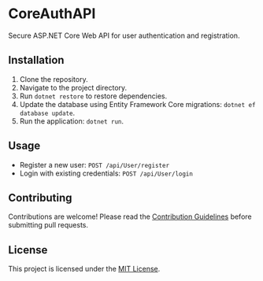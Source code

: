 # CoreAuthAPI

Secure ASP.NET Core Web API for user authentication and registration.

## Installation

1. Clone the repository.
2. Navigate to the project directory.
3. Run `dotnet restore` to restore dependencies.
4. Update the database using Entity Framework Core migrations: `dotnet ef database update`.
5. Run the application: `dotnet run`.

## Usage

- Register a new user: `POST /api/User/register`
- Login with existing credentials: `POST /api/User/login`

## Contributing

Contributions are welcome! Please read the [Contribution Guidelines](CONTRIBUTING.md) before submitting pull requests.

## License

This project is licensed under the [MIT License](LICENSE).
